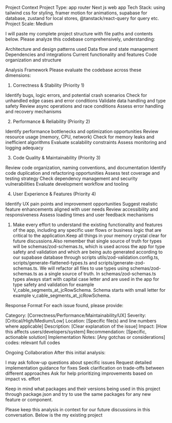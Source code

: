 Project Context
Project Type: app router Next js web app
Tech Stack: using tailwind css for styling, framer motion for animations, supabase for database, zustand for local stores, @tanstack/react-query for query etc.
Project Scale: Medium

I will paste my complete project structure with file paths and contents below. Please analyze this codebase comprehensively, understanding:

Architecture and design patterns used
Data flow and state management
Dependencies and integrations
Current functionality and features
Code organization and structure

Analysis Framework
Please evaluate the codebase across these dimensions:
1. Correctness & Stability (Priority 1)

Identify bugs, logic errors, and potential crash scenarios
Check for unhandled edge cases and error conditions
Validate data handling and type safety
Review async operations and race conditions
Assess error handling and recovery mechanisms

2. Performance & Reliability (Priority 2)

Identify performance bottlenecks and optimization opportunities
Review resource usage (memory, CPU, network)
Check for memory leaks and inefficient algorithms
Evaluate scalability constraints
Assess monitoring and logging adequacy

3. Code Quality & Maintainability (Priority 3)

Review code organization, naming conventions, and documentation
Identify code duplication and refactoring opportunities
Assess test coverage and testing strategy
Check dependency management and security vulnerabilities
Evaluate development workflow and tooling

4. User Experience & Features (Priority 4)

Identify UX pain points and improvement opportunities
Suggest realistic feature enhancements aligned with user needs
Review accessibility and responsiveness
Assess loading times and user feedback mechanisms

1. Make every effort to understand the existing functionality and features of the app, including any specific user flows or business logic that are critical to the application.Keep all things in your memory crystal clear for future discussions.Also remember that single source of truth for types will be schemas/zod-schemas.ts, which is used across the app for type safety and validation and which are being auto generated according to our supabase database through scripts utils/zod-validation.config.ts, scripts/generate-flattened-types.ts and scripts/generate-zod-schemas.ts. We will refactor all files to use types using schemas/zod-schemas.ts as a single source of truth. In schemas/zod-schemas.ts types always start with capital case letter and are used in the app for type safety and validation for example V_cable_segments_at_jcRowSchema. Schema starts with small letter for example v_cable_segments_at_jcRowSchema.

Response Format
For each issue found, please provide:

Category: [Correctness/Performance/Maintainability/UX]
Severity: [Critical/High/Medium/Low]
Location: [Specific file(s) and line numbers where applicable]
Description: [Clear explanation of the issue]
Impact: [How this affects users/developers/system]
Recommendation: [Specific, actionable solution]
Implementation Notes: [Any gotchas or considerations]
codes: relevant full codes

Ongoing Collaboration
After this initial analysis:

I may ask follow-up questions about specific issues
Request detailed implementation guidance for fixes
Seek clarification on trade-offs between different approaches
Ask for help prioritizing improvements based on impact vs. effort

Keep in mind what packages and their versions being used in this project through package.json and try to use the same packages for any new feature or component.

Please keep this analysis in context for our future discussions in this conversation. Below is the my existing project
